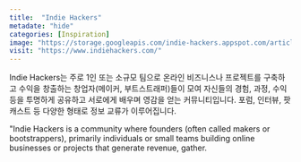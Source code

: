 ```yaml
---
title:  "Indie Hackers"
metadate: "hide"
categories: [Inspiration]
image: "https://storage.googleapis.com/indie-hackers.appspot.com/articles/xSb3maGjlbPxsQEymF4GBB2lzda2/@tekeste%7C915933445e/typehero.now.sh_%20(3).png"
visit: "https://www.indiehackers.com/"
---
```


Indie Hackers는 주로 1인 또는 소규모 팀으로 온라인 비즈니스나 프로젝트를 구축하고 수익을 창출하는 창업자(메이커, 부트스트래퍼)들이 모여 자신들의 경험, 과정, 수익 등을 투명하게 공유하고 서로에게 배우며 영감을 얻는 커뮤니티입니다. 포럼, 인터뷰, 팟캐스트 등 다양한 형태로 정보 교류가 이루어집니다.

"Indie Hackers is a community where founders (often called makers or bootstrappers), primarily individuals or small teams building online businesses or projects that generate revenue, gather.
